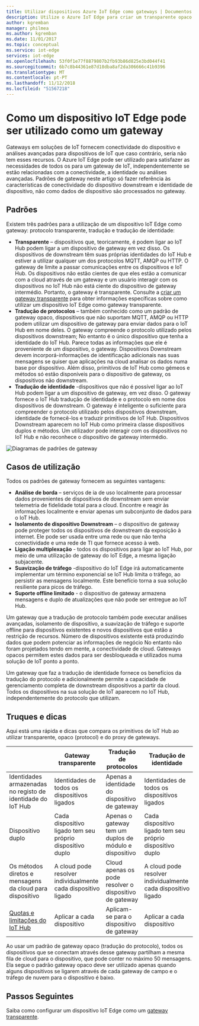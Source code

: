 ```yaml
---
title: Utilizar dispositivos Azure IoT Edge como gateways | Documentos da Microsoft
description: Utilize o Azure IoT Edge para criar um transparente opaco ou dispositivo de gateway de proxy que envia dados de vários dispositivos de downstream para a cloud ou processa-os localmente.
author: kgremban
manager: philmea
ms.author: kgremban
ms.date: 11/01/2017
ms.topic: conceptual
ms.service: iot-edge
services: iot-edge
ms.openlocfilehash: 53f0f1e77f8879807b2fb93b86d825e3bd044f41
ms.sourcegitcommit: 6b7c8b44361e87d18dba8af2da306666c41b9396
ms.translationtype: MT
ms.contentlocale: pt-PT
ms.lasthandoff: 11/12/2018
ms.locfileid: "51567218"
---
```

# <a name="how-an-iot-edge-device-can-be-used-as-a-gateway"></a>Como um dispositivo IoT Edge pode ser utilizado como um gateway

Gateways em soluções de IoT fornecem conectividade do dispositivo e análises avançadas para dispositivos de IoT que caso contrário, seria não tem esses recursos. O Azure IoT Edge pode ser utilizado para satisfazer as necessidades de todos os para um gateway de IoT, independentemente se estão relacionadas com a conectividade, a identidade ou análises avançadas. Padrões de gateway neste artigo só fazer referência às características de conectividade do dispositivo downstream e identidade de dispositivo, não como dados de dispositivo são processados no gateway.

## <a name="patterns"></a>Padrões

Existem três padrões para a utilização de um dispositivo IoT Edge como gateway: protocolo transparente, tradução e tradução de identidade:
* **Transparente** – dispositivos que, teoricamente, é podem ligar ao IoT Hub podem ligar a um dispositivo de gateway em vez disso. Os dispositivos de downstream têm suas próprias identidades do IoT Hub e estiver a utilizar qualquer um dos protocolos MQTT, AMQP ou HTTP. O gateway de limite a passar comunicações entre os dispositivos e IoT Hub. Os dispositivos não estão cientes de que eles estão a comunicar com a cloud através de um gateway e um usuário interagir com os dispositivos no IoT Hub não está ciente do dispositivo de gateway intermédio. Portanto, o gateway é transparente. Consulte a [criar um gateway transparente](how-to-create-transparent-gateway.md) para obter informações específicas sobre como utilizar um dispositivo IoT Edge como gateway transparente.
* **Tradução de protocolos** – também conhecido como um padrão de gateway opaco, dispositivos que não suportam MQTT, AMQP ou HTTP podem utilizar um dispositivo de gateway para enviar dados para o IoT Hub em nome deles. O gateway compreende o protocolo utilizado pelos dispositivos downstream; No entanto é o único dispositivo que tenha a identidade do IoT Hub. Parece todas as informações que ele é proveniente de um dispositivo, o gateway. Dispositivos Downstream devem incorporá-informações de identificação adicionais nas suas mensagens se quiser que aplicações na cloud analisar os dados numa base por dispositivo. Além disso, primitivos de IoT Hub como gémeos e métodos só estão disponíveis para o dispositivo de gateway, os dispositivos não downstream.
* **Tradução de identidade** -dispositivos que não é possível ligar ao IoT Hub podem ligar a um dispositivo de gateway, em vez disso. O gateway fornece o IoT Hub tradução de identidade e o protocolo em nome dos dispositivos de downstream. O gateway é inteligente o suficiente para compreender o protocolo utilizado pelos dispositivos downstream, identidade de fornecê-los e traduzir primitivos de IoT Hub. Dispositivos Downstream aparecem no IoT Hub como primeira classe dispositivos duplos e métodos. Um utilizador pode interagir com os dispositivos no IoT Hub e não reconhece o dispositivo de gateway intermédio.

![Diagramas de padrões de gateway](./media/iot-edge-as-gateway/edge-as-gateway.png)

## <a name="use-cases"></a>Casos de utilização
Todos os padrões de gateway fornecem as seguintes vantagens:
* **Análise de borda** – serviços de ia de uso localmente para processar dados provenientes de dispositivos de downstream sem enviar telemetria de fidelidade total para a cloud. Encontre e reagir às informações localmente e enviar apenas um subconjunto de dados para o IoT Hub. 
* **Isolamento de dispositivo Downstream** – o dispositivo de gateway pode proteger todos os dispositivos de downstream da exposição à internet. Ele pode ser usada entre uma rede ou que não tenha conectividade e uma rede de TI que fornece acesso à web. 
* **Ligação multiplexação** - todos os dispositivos para ligar ao IoT Hub, por meio de uma utilização de gateway do IoT Edge, a mesma ligação subjacente.
* **Suavização de tráfego** -dispositivo do IoT Edge irá automaticamente implementar um término exponencial se IoT Hub limita o tráfego, ao persistir as mensagens localmente. Este benefício torna a sua solução resiliente para picos de tráfego.
* **Suporte offline limitado** - o dispositivo de gateway armazena mensagens e duplo de atualizações que não pode ser entregue ao IoT Hub.

Um gateway que a tradução de protocolo também pode executar análises avançadas, isolamento de dispositivo, a suavização de tráfego e suporte offline para dispositivos existentes e novos dispositivos que estão a restrição de recursos. Número de dispositivos existente está produzindo dados que podem potenciar as informações de negócio No entanto não foram projetados tendo em mente, a conectividade de cloud. Gateways opacos permitem estes dados para ser desbloqueada e utilizados numa solução de IoT ponto a ponto.

Um gateway que faz a tradução de identidade fornece os benefícios da tradução do protocolo e adicionalmente permite a capacidade de gerenciamento completa de downstream dispositivos a partir da cloud. Todos os dispositivos na sua solução de IoT aparecem no IoT Hub, independentemente do protocolo que utilizam.

## <a name="cheat-sheet"></a>Truques e dicas
Aqui está uma rápida e dicas que compara os primitivos de IoT Hub ao utilizar transparente, opaco (protocol) e do proxy de gateways.

| &nbsp; | Gateway transparente | Tradução de protocolos | Tradução de identidade |
|--------|-------------|--------|--------|
| Identidades armazenadas no registo de identidade do IoT Hub | Identidades de todos os dispositivos ligados | Apenas a identidade do dispositivo de gateway | Identidades de todos os dispositivos ligados |
| Dispositivo duplo | Cada dispositivo ligado tem seu próprio dispositivo duplo | Apenas o gateway tem um duplos de módulo e dispositivo | Cada dispositivo ligado tem seu próprio dispositivo duplo |
| Os métodos diretos e mensagens da cloud para dispositivo | A cloud pode resolver individualmente cada dispositivo ligado | Cloud apenas os pode resolver o dispositivo de gateway | A cloud pode resolver individualmente cada dispositivo ligado |
| [Quotas e limitações do IoT Hub](../iot-hub/iot-hub-devguide-quotas-throttling.md) | Aplicar a cada dispositivo | Aplicam-se para o dispositivo de gateway | Aplicar a cada dispositivo |

Ao usar um padrão de gateway opaco (tradução do protocolo), todos os dispositivos que se conectam através desse gateway partilham a mesma fila de cloud para o dispositivo, que pode conter no máximo 50 mensagens. Ela segue o padrão gateway opaco deve ser utilizado apenas quando alguns dispositivos se ligarem através de cada gateway de campo e o tráfego de nuvem para o dispositivo é baixo.

## <a name="next-steps"></a>Passos Seguintes
Saiba como configurar um dispositivo IoT Edge como um [gateway transparente](how-to-create-transparent-gateway-linux.md).
